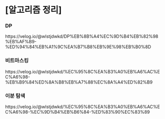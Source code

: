 # [알고리즘 정리]


### DP

 <p>https://velog.io/@wlstjdwkd/DP%EB%8B%A4%EC%9D%B4%EB%82%98%EB%AF%B9-%ED%94%84%EB%A1%9C%EA%B7%B8%EB%9E%98%EB%B0%8D</p>

### 비트마스킹

 <p>https://velog.io/@wlstjdwkd/%EC%95%8C%EA%B3%A0%EB%A6%AC%EC%A6%98-%EB%B9%84%ED%8A%B8%EB%A7%88%EC%8A%A4%ED%82%B9</p>

### 이분 탐색

 <p>https://velog.io/@wlstjdwkd/%EC%95%8C%EA%B3%A0%EB%A6%AC%EC%A6%98-%EC%9D%B4%EB%B6%84-%ED%83%90%EC%83%89</p>
